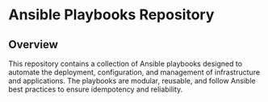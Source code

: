 # Ansible Playbooks Repository

## Overview

This repository contains a collection of Ansible playbooks designed to automate the deployment, configuration, and management of infrastructure and applications. The playbooks are modular, reusable, and follow Ansible best practices to ensure idempotency and reliability.
